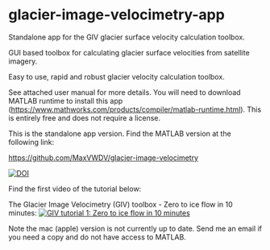 # glacier-image-velocimetry-app
Standalone app for the GIV glacier surface velocity calculation toolbox.

GUI based toolbox for calculating glacier surface velocities from satellite imagery.

Easy to use, rapid and robust glacier velocity calculation toolbox.

See attached user manual for more details. You will need to download MATLAB runtime to install this app (https://www.mathworks.com/products/compiler/matlab-runtime.html). This is entirely free and does not require a license.

This is the standalone app version. Find the MATLAB version at the following link:

https://github.com/MaxVWDV/glacier-image-velocimetry


[![DOI](https://zenodo.org/badge/275828491.svg)](https://zenodo.org/badge/latestdoi/275828491)


Find the first video of the tutorial below:

The Glacier Image Velocimetry (GIV) toolbox - Zero to ice flow in 10 minutes:
[![GIV tutorial 1: Zero to ice flow in 10 minutes](https://img.youtube.com/vi/mu15GX2jy20/0.jpg)](https://youtu.be/mu15GX2jy20 "GIV tutorial 1: Zero to ice flow in 10 minutes")

Note the mac (apple) version is not currently up to date. Send me an email if you need a copy and do not have access to MATLAB.
